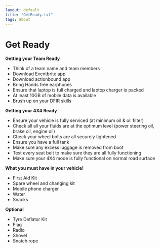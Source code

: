 ```yaml
---
layout: default
title: "GetReady.txt"
tags: About
---
```


# Get Ready

**Getting your Team Ready**

* Think of a team name and team members
* Download Eventbrite app 
* Download actionbound app 
* Bring Hands free earphones
* Ensure that laptop is full charged and laptop charger is packed
* At least 10GB of mobile data is available
* Brush up on your DFIR skills

**Getting your 4X4 Ready**

* Ensure your vehicle is fully serviced (at minimum oil & oil filter)
* Check all all your fluids are at the optimum level (power steering oil, brake oil, engine oil)
* Check your wheel bolts are all securely tightened
* Ensure you have a full tank
* Make sure any excess luggage is removed from boot
* Test every seat belt to make sure they are all fully functioning
* Make sure your 4X4 mode is fully functional on normal road surface

**What you must have in your vehicle!**

* First Aid Kit
* Spare wheel and changing kit
* Mobile phone charger
* Water
* Snacks

**Optional**

* Tyre Deflator Kit
* Flag
* Radio
* Shovel
* Snatch rope

